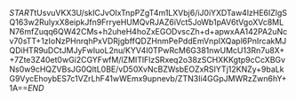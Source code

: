 $START$tUsvuVKX3U/skICJvOIxTnpPZgT4m1LXVbj6/iJ0iYXDTaw4lzHE6IZlgSQ163w2RulyxX8eipkJfn9FrryeHUMQvRJAZ6iVct5JoWb1pAV6tVgoXVc8MLN76mfZuqq6QW42CMs+h2uheH4hoZxEGODvscZh+d+apwxAA142PA2uNcv70sTT+1zIoNzPHnrqhPxVDRjgbffQDZHnmPePddEmVnpIXQapl6PnIrcakMJQDiHTR9uDCtJMJyFwIuoL2nu/KYV4I0TPwRcM6G381nwUMcU13Rn7u8X++7Zte3Z40et0wGi2CGYFwfM/lZMITlFlzSRxeq2o38zSCHXKKgtp9cCcXBGvNs0w9cHQZVBsJG0QltL0BE/vD50XvNcBZWsbEOZxRSIYTj12KNZy+9baLkG9VycEhoybES7c1VZrLhF41wWEmx9upnevb/ZTN3Ii4GGpJMWRzZwn6hY+1A==$END$